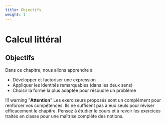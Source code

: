 ```yaml
---
title: Objectifs
weight: 1
---
```


# Calcul littéral

## Objectifs

Dans ce chapitre, nous allons apprendre à

* Développer et factoriser une expression
* Appliquer les identités remarquables (dans les deux sens)
* Choisir la forme la plus adaptée pour résoudre un problème

!!! warning "**Attention**" 
    Les exerciseurs proposés sont un complément pour renforcer vos compétences. Ils ne suffisent pas à eux seuls pour réviser efficacement le chapitre. Pensez à étudier le cours et à revoir les exercices traités en classe pour une maîtrise complète des notions.